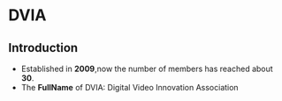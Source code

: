 # DVIA
## Introduction
* Established in **2009**,now the number of members has reached about **30**.
* The **FullName** of DVIA: Digital Video Innovation Association

